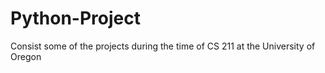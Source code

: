 # Python-Project

Consist some of the projects during the time of CS 211 at the University of Oregon
